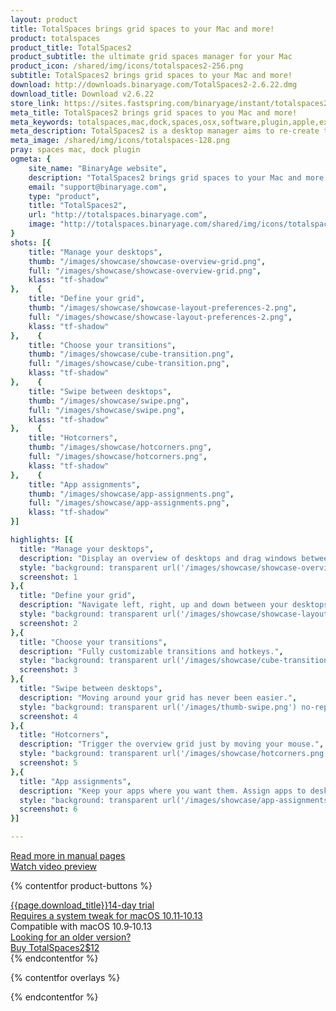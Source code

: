 ```yaml
---
layout: product
title: TotalSpaces brings grid spaces to your Mac and more!
product: totalspaces
product_title: TotalSpaces2
product_subtitle: the ultimate grid spaces manager for your Mac
product_icon: /shared/img/icons/totalspaces2-256.png
subtitle: TotalSpaces2 brings grid spaces to your Mac and more!
download: http://downloads.binaryage.com/TotalSpaces2-2.6.22.dmg
download_title: Download v2.6.22
store_link: https://sites.fastspring.com/binaryage/instant/totalspaces2
meta_title: TotalSpaces2 brings grid spaces to you Mac and more!
meta_keywords: totalspaces,mac,dock,spaces,osx,software,plugin,apple,extension,utility,macosx,apps,tools,tabs,productivity,app,hacks,application,utilities,yosemite,binaryage
meta_description: TotalSpaces2 is a desktop manager aims to re-create the classic 2D 'spaces' grid functionality on OS X Mavericks and Yosemite.
meta_image: /shared/img/icons/totalspaces-128.png
pray: spaces mac, dock plugin
ogmeta: {
    site_name: "BinaryAge website",
    description: "TotalSpaces2 brings grid spaces to your Mac and more!",
    email: "support@binaryage.com",
    type: "product",
    title: "TotalSpaces2",
    url: "http://totalspaces.binaryage.com",
    image: "http://totalspaces.binaryage.com/shared/img/icons/totalspaces2-256.png"
}
shots: [{
    title: "Manage your desktops",
    thumb: "/images/showcase/showcase-overview-grid.png",
    full: "/images/showcase/showcase-overview-grid.png",
    klass: "tf-shadow"
},    {
    title: "Define your grid",
    thumb: "/images/showcase/showcase-layout-preferences-2.png",
    full: "/images/showcase/showcase-layout-preferences-2.png",
    klass: "tf-shadow"
},    {
    title: "Choose your transitions",
    thumb: "/images/showcase/cube-transition.png",
    full: "/images/showcase/cube-transition.png",
    klass: "tf-shadow"
},    {
    title: "Swipe between desktops",
    thumb: "/images/showcase/swipe.png",
    full: "/images/showcase/swipe.png",
    klass: "tf-shadow"
},    {
    title: "Hotcorners",
    thumb: "/images/showcase/hotcorners.png",
    full: "/images/showcase/hotcorners.png",
    klass: "tf-shadow"
},    {
    title: "App assignments",
    thumb: "/images/showcase/app-assignments.png",
    full: "/images/showcase/app-assignments.png",
    klass: "tf-shadow"
}]

highlights: [{
  title: "Manage your desktops",
  description: "Display an overview of desktops and drag windows between them.",
  style: "background: transparent url('/images/showcase/showcase-overview-grid.png') no-repeat -192px -122px / 650px 430px",
  screenshot: 1
},{
  title: "Define your grid",
  description: "Navigate left, right, up and down between your desktops.",
  style: "background: transparent url('/images/showcase/showcase-layout-preferences-2.png') no-repeat -242px -152px / 650px 430px",
  screenshot: 2
},{
  title: "Choose your transitions",
  description: "Fully customizable transitions and hotkeys.",
  style: "background: transparent url('/images/showcase/cube-transition.png') no-repeat -229px -2px / 650px 430px",
  screenshot: 3
},{
  title: "Swipe between desktops",
  description: "Moving around your grid has never been easier.",
  style: "background: transparent url('/images/thumb-swipe.png') no-repeat 0px 0px / 60px 60px",
  screenshot: 4
},{
  title: "Hotcorners",
  description: "Trigger the overview grid just by moving your mouse.",
  style: "background: transparent url('/images/showcase/hotcorners.png') no-repeat -262px -162px / 650px 430px",
  screenshot: 5
},{
  title: "App assignments",
  description: "Keep your apps where you want them. Assign apps to desktops.",
  style: "background: transparent url('/images/showcase/app-assignments.png') no-repeat -162px -162px / 650px 430px",
  screenshot: 6
}]

---
```


<div class="row">
  <div class="col-md-4 col-md-offset-1">
    <div class="manual-button-box">
      <a href="/documentation2" class="button product-button-doc">
        <div><i class="fa fa-book"></i> Read more in manual pages</div>
      </a>
    </div>
  </div>
  <div class="col-md-7">
    <div class="teaser-button-box">
      <a href="https://player.vimeo.com/video/161810791" id="o-teaser" rel="#teaser" class="button product-button-teaser">
        <div><i class="fa fa-play-circle"></i> Watch video preview</div>
      </a>
    </div>
  </div>
</div>

{% contentfor product-buttons %}
<div class="product-buttons">
  <div class="button-container">
    <a href="{{page.download}}" id="o-download-button" class="button product-button-download">
      <span><i class="fa fa-download fa-lg"></i>{{page.download_title}}</span><span class="trial-note">14-day trial</span>
    </a>
    <div class="button-note">
      <span class="sip-warning"><i class="fa fa-exclamation-triangle"></i> <a href="/sipsettings" target="_blank">Requires a system tweak for macOS 10.11&dash;10.13</a></span><br>
      <i class="fa fa-laptop"></i> Compatible with macOS 10.9&dash;10.13<br>
      <a href="/older-versions">Looking for an older version?</a><br>
    </div>
  </div>
  <div class="button-container">
    <a id="o-buy-ts2" class="button product-button-buy-ts2" href="{{page.store_link}}">
      <span><i class="fa fa-heart fa-lg"></i>Buy TotalSpaces2</span><span class="price-note">$12</span>
    </a>
  </div>
</div>
{% endcontentfor %}

{% contentfor overlays %}
<div id="totalspaces-teaser" class="overlay" style="display:none">
  <iframe src="https://player.vimeo.com/video/161810791" width="864" height="540" frameborder="0" webkitallowfullscreen mozallowfullscreen allowfullscreen></iframe>
</div>

{% endcontentfor %}

<script>
  defer$(function() {
    $(function() {
      $("#o-teaser").fancybox({
        "href": "#totalspaces-teaser",
        "autoScale": false,
      });
      $("#o-buy").fancybox({
        href: "#totalspaces-buy"
      });
      $("#o-download-button").bind('click', function(e) {
        ga('send', 'pageview', '/overlays/o-download');
      });
      $('.screenshot').fancybox();
      $('.screenshot-box').navigen({
        target: $(".navi")
      });
      $('.highlight').showcase();
    });
  });
</script>
